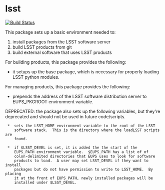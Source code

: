 lsst
====

[![Build Status](https://travis-ci.org/lsst/lsst.png)](https://travis-ci.org/lsst/lsst)

This package sets up a basic environment needed to:

  1.  install packages from the LSST software server
  2.  build LSST products from git
  3.  build external software that uses LSST products

For building products, this package provides the following:

  *  it setups up the base package, which is necessary for properly
     loading LSST python modules.

For managing products, this package provides the following:

   *  prepends the address of the LSST software distribution server to
      EUPS_PKGROOT environment variable.

   DEPRECATED: the package also sets up the following variables, but they're
   deprecated and should not be used in future code/scripts.

     *  sets the LSST_HOME environment variable to the root of the LSST
        software stack.  This is the directory where the loadLSST scripts are
        found.

     *  if $LSST_DEVEL is set, it is added the the start of the
        EUPS_PATH environment variable.  $EUPS_PATH has a list of of
        colon-delimited directories that EUPS uses to look for software
        products to load.  A user may set LSST_DEVEL if they want to install
        packages but do not have permission to write to LSST_HOME.  By placing
        it at the front of EUPS_PATH, newly installed packages will be
        installed under $LSST_DEVEL.

